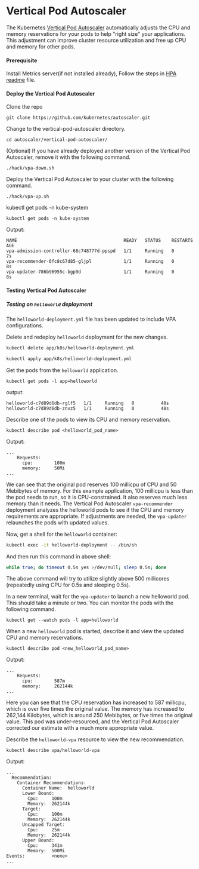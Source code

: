# Vertical Pod Autoscaler

The Kubernetes [Vertical Pod Autoscaler](https://github.com/kubernetes/autoscaler/tree/master/vertical-pod-autoscaler) automatically adjusts the CPU and memory reservations for your pods to help "right size" your applications. This adjustment can improve cluster resource utilization and free up CPU and memory for other pods.

#### Prerequisite
Install Metrics server(if not installed already), Follow the steps in [HPA readme](../HPA/readme.md) file.

#### Deploy the Vertical Pod Autoscaler

Clone the repo
```
git clone https://github.com/kubernetes/autoscaler.git
```

Change to the vertical-pod-autoscaler directory.
```
cd autoscaler/vertical-pod-autoscaler/
```
(Optional) If you have already deployed another version of the Vertical Pod Autoscaler, remove it with the following command.
```
./hack/vpa-down.sh
```

Deploy the Vertical Pod Autoscaler to your cluster with the following command.
```
./hack/vpa-up.sh
```

kubectl get pods -n kube-system
```
kubectl get pods -n kube-system
```

Output:
```
NAME                                        READY   STATUS    RESTARTS   AGE
vpa-admission-controller-68c748777d-ppspd   1/1     Running   0          7s
vpa-recommender-6fc8c67d85-gljpl            1/1     Running   0          8s
vpa-updater-786b96955c-bgp9d                1/1     Running   0          8s
```

#### Testing Vertical Pod Autoscaler 

##### Testing on `helloworld` deployment
The `helloworld-deployment.yml` file has been updated to include VPA configurations.

Delete and redeploy `helloworld` deployment for the new changes.
```bash
kubectl delete app/k8s/helloworld-deployment.yml
```

```bash
kubectl apply app/k8s/helloworld-deployment.yml
```

Get the pods from the `helloworld` application.
```
kubectl get pods -l app=helloworld
```
output:
```
helloworld-c7d89d6db-rglf5   1/1     Running   0          48s
helloworld-c7d89d6db-znvz5   1/1     Running   0          48s
```
Describe one of the pods to view its CPU and memory reservation.
```
kubectl describe pod <helloworld_pod_name>
```
Output:

```
...
    Requests:
      cpu:        100m
      memory:     50Mi    
...
```

We can see that the original pod reserves 100 millicpu of CPU and 50 Mebibytes of memory. For this example application, 100 millicpu is less than the pod needs to run, so it is CPU-constrained. It also reserves much less memory than it needs. The Vertical Pod Autoscaler `vpa-recommender` deployment analyzes the helloworld pods to see if the CPU and memory requirements are appropriate. If adjustments are needed, the `vpa-updater` relaunches the pods with updated values.

Now, get a shell for the `helloworld` container:
```bash
kubectl exec -it helloworld-deployment -- /bin/sh
```
And then run this command in above shell:
```bash
while true; do timeout 0.5s yes >/dev/null; sleep 0.5s; done
```
The above command will try to utilize slightly above 500 millicores (repeatedly using CPU for 0.5s and sleeping 0.5s).


In a new terminal, wait for the  `vpa-updater` to launch a new helloworld pod. This should take a minute or two. You can monitor the pods with the following command.
```
kubectl get --watch pods -l app=helloworld
```
When a new `helloworld` pod is started, describe it and view the updated CPU and memory reservations.
```
kubectl describe pod <new_helloworld_pod_name>
```
Output:
```
...
    Requests:
      cpu:        587m
      memory:     262144k
...
```
Here you can see that the CPU reservation has increased to 587 millicpu, which is over five times the original value. The memory has increased to 262,144 Kilobytes, which is around 250 Mebibytes, or five times the original value. This pod was under-resourced, and the Vertical Pod Autoscaler corrected our estimate with a much more appropriate value.

Describe the `helloworld-vpa` resource to view the new recommendation.
```
kubectl describe vpa/helloworld-vpa
```
Output:
```
...
  Recommendation:
    Container Recommendations:
      Container Name:  helloworld
      Lower Bound:
        Cpu:     100m
        Memory:  262144k
      Target:
        Cpu:     100m
        Memory:  262144k
      Uncapped Target:
        Cpu:     25m
        Memory:  262144k
      Upper Bound:
        Cpu:     341m
        Memory:  500Mi
Events:          <none>
...
```
